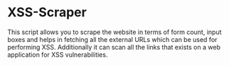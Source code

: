# XSS-Scraper
This script allows you to scrape the website in terms of form count, input boxes and helps in fetching all the external URLs which can be used for performing XSS. Additionally it can scan all the links that exists on a web application for XSS vulnerabilities.
